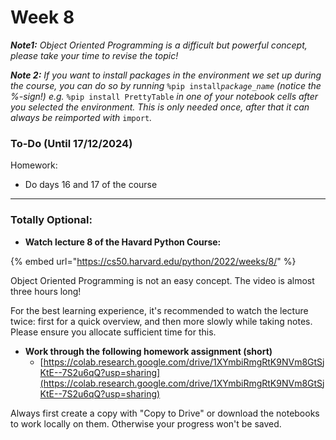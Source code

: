 # Week 8

_**Note1:** Object Oriented Programming is a difficult but powerful concept, please take your time to revise the topic!_

_**Note 2:** If you want to install packages in the environment we set up during the course, you can do so by running_ `%pip install`_`package_name` (notice the %-sign!) e.g._ `%pip install PrettyTable` _in one of your notebook cells after you selected the environment. This is only needed once, after that it can always be reimported with_ `import`_._

### To-Do (Until 17/12/2024) <a href="#to-do" id="to-do"></a>

Homework:

* Do days 16 and 17 of the course

***

### Totally Optional:

* **Watch lecture 8 of the Havard Python Course:**

{% embed url="https://cs50.harvard.edu/python/2022/weeks/8/" %}

Object Oriented Programming is not an easy concept. The video is almost three hours long!

For the best learning experience, it's recommended to watch the lecture twice: first for a quick overview, and then more slowly while taking notes. Please ensure you allocate sufficient time for this.

* **Work through the following homework assignment (short)**
  * [https://colab.research.google.com/drive/1XYmbiRmgRtK9NVm8GtSjKtE--7S2u6qQ?usp=sharing](https://colab.research.google.com/drive/1XYmbiRmgRtK9NVm8GtSjKtE--7S2u6qQ?usp=sharing)

Always first create a copy with "Copy to Drive" or download the notebooks to work locally on them. Otherwise your progress won't be saved.
